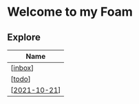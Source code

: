 # Welcome to my Foam

## Explore

| Name           |
| -------------- |
| [[inbox]]      |
| [[todo]]       |
| [[2021-10-21]] |

[//begin]: # "Autogenerated link references for markdown compatibility"
[inbox]: inbox "Inbox"
[todo]: todo "Todo"
[2021-10-21]: journal/2021-10-21 "Useful tips using foam"
[//end]: # "Autogenerated link references"
